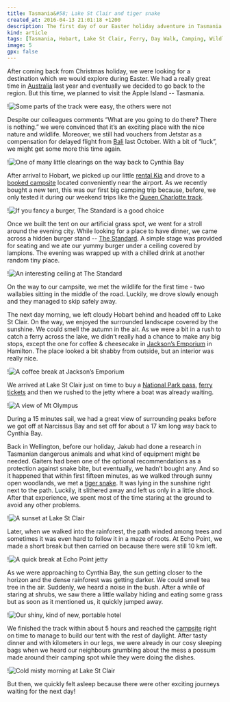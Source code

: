 ```yaml
---
title: Tasmania&#58; Lake St Clair and tiger snake
created_at: 2016-04-13 21:01:18 +1200
description: The first day of our Easter holiday adventure in Tasmania included a transfer to Lake St Clair, a cruise across the lake, a walk in the bush and even spotting some exciting wildlife.
kind: article
tags: [Tasmania, Hobart, Lake St Clair, Ferry, Day Walk, Camping, Wildlife, Tiger Snake, Wallaby, Tea Tree]
image: 5
gpx: false
---
```


After coming back from Christmas holiday, we were looking for a destination which we would explore during Easter. We had a really great time in [Australia](https://barakuba.com/trips/2015/04/26/blue-mountains/) last year and eventually we decided to go back to the region. But this time, we planned to visit the Apple Island -- Tasmania.

!![Some parts of the track were easy, the others were not](6)

Despite our colleagues comments “What are you going to do there? There is nothing.” we were convinced that it’s an exciting place with the nice nature and wildlife. Moreover, we still had vouchers from Jetstar as a compensation for delayed flight from [Bali](https://barakuba.com/trips/2015/11/22/bali-from-temple-to-waterfall-and-rice-fields/) last October. With a bit of “luck”, we might get some more this time again.

!![One of many little clearings on the way back to Cynthia Bay](7)

After arrival to Hobart, we picked up our little [rental Kia](https://www.thrifty.com.au/) and drove to a [booked campsite](http://www.barilla.com.au/) located conveniently near the airport. As we recently bought a new tent, this was our first big camping trip because, before, we only tested it during our weekend trips like the [Queen Charlotte track](https://barakuba.com/trips/2016/02/24/queen-charlotte-track/).

!![If you fancy a burger, The Standard is a good choice](1)

Once we built the tent on our artificial grass spot, we went for a stroll around the evening city. While looking for a place to have dinner, we came across a hidden burger stand -- [The Standard](https://www.facebook.com/standardburgers). A simple stage was provided for seating and we ate our yummy burger under a ceiling covered by lampions. The evening was wrapped up with a chilled drink at another random tiny place.

!![An interesting ceiling at The Standard](2)

On the way to our campsite, we met the wildlife for the first time - two wallabies sitting in the middle of the road. Luckily, we drove slowly enough and they managed to skip safely away.

The next day morning, we left cloudy Hobart behind and headed off to Lake St Clair. On the way, we enjoyed the surrounded landscape covered by the sunshine. We could smell the autumn in the air. As we were a bit in a rush to catch a ferry across the lake, we didn’t really had a chance to make any big stops, except the one for coffee & cheesecake in [Jackson’s Emporium](http://www.hamiltonheritageholidayhomes.com.au/) in Hamilton. The place looked a bit shabby from outside, but an interior was really nice.

!![A coffee break at Jackson’s Emporium](3)

We arrived at Lake St Clair just on time to buy a [National Park pass](http://www.parks.tas.gov.au/?base=914), [ferry tickets](http://www.lakestclairlodge.com.au/about-lake-st-clair/lake-st-clair-ferry/) and then we rushed to the jetty where a boat was already waiting.

!![A view of Mt Olympus ](4)

During a 15 minutes sail, we had a great view of surrounding peaks before we got off at Narcissus Bay and set off for about a 17 km long way back to Cynthia Bay.

Back in Wellington, before our holiday, Jakub had done a research in Tasmanian dangerous animals and what kind of equipment might be needed. Gaiters had been one of the optional recommendations as a protection against snake bite, but eventually, we hadn’t bought any. And so it happened that within first fifteen minutes, as we walked through sunny open woodlands, we met a [tiger snake](http://www.parks.tas.gov.au/?base=4750). It was lying in the sunshine right next to the path. Luckily, it slithered away and left us only in a little shock. After that experience, we spent most of the time staring at the ground to avoid any other problems.

!![A sunset at Lake St Clair](9)

Later, when we walked into the rainforest, the path winded among trees and sometimes it was even hard to follow it in a maze of roots. At Echo Point, we made a short break but then carried on because there were still 10 km left.

!![A quick break at Echo Point jetty](8)

As we were approaching to Cynthia Bay, the sun getting closer to the horizon and the dense rainforest was getting darker. We could smell tea tree in the air. Suddenly, we heard a noise in the bush. After a while of staring at shrubs, we saw there a little wallaby hiding and eating some grass but as soon as it mentioned us, it quickly jumped away.

!![Our shiny, kind of new, portable hotel](10)

We finished the track within about 5 hours and reached the [campsite](https://www.lakestclairpark.com.au/) right on time to manage to build our tent with the rest of daylight. After tasty dinner and with kilometers in our legs, we were already in our cosy sleeping bags when we heard our neighbours grumbling about the mess a possum made around their camping spot while they were doing the dishes.

!![Cold misty morning at Lake St Clair](11)

But then, we quickly felt asleep because there were other exciting journeys waiting for the next day!
